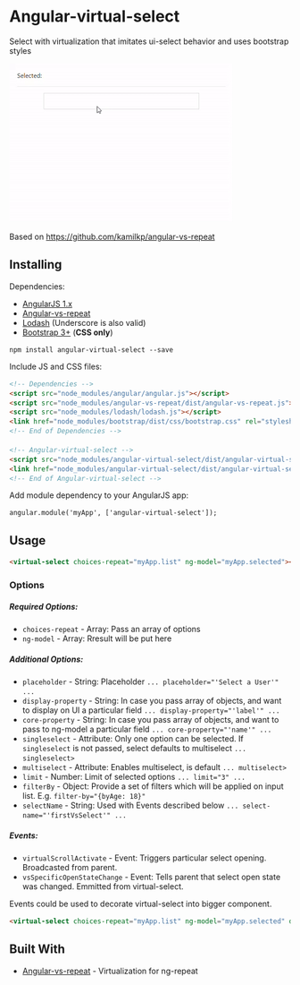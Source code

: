 # Angular-virtual-select

Select with virtualization that imitates ui-select behavior and uses bootstrap styles

![](https://github.com/pavelglebov/angular-virtual-select/blob/master/example.gif)

Based on https://github.com/kamilkp/angular-vs-repeat

<!-- ### Example

#ToDo -->

## Installing

Dependencies:

- [AngularJS 1.x](http://angularjs.org "Angular")
- [Angular-vs-repeat](http://github.com/kamilkp/angular-vs-repeat "angular-vs-repeat")
- [Lodash](http://lodash.com "Lodash") (Underscore is also valid)
- [Bootstrap 3+](http://getbootstrap.com "Bootstrap") (**CSS only**)

```
npm install angular-virtual-select --save
```

Include JS and CSS files:
```html
<!-- Dependencies -->
<script src="node_modules/angular/angular.js"></script>
<script src="node_modules/angular-vs-repeat/dist/angular-vs-repeat.js"></script>
<script src="node_modules/lodash/lodash.js"></script>
<link href="node_modules/bootstrap/dist/css/bootstrap.css" rel="stylesheet">
<!-- End of Dependencies -->

<!-- Angular-virtual-select -->
<script src="node_modules/angular-virtual-select/dist/angular-virtual-select.min.js"></script>
<link href="node_modules/angular-virtual-select/dist/angular-virtual-select.min.css" rel="stylesheet">
<!-- End of Angular-virtual-select -->
```

Add module dependency to your AngularJS app:
```
angular.module('myApp', ['angular-virtual-select']);
```
## Usage

```html
<virtual-select choices-repeat="myApp.list" ng-model="myApp.selected"></virtual-select>
```

### Options

##### Required Options:

- `choices-repeat` - Array: Pass an array of options
- `ng-model` - Array: Rresult will be put here

##### Additional Options:

- `placeholder` - String: Placeholder `... placeholder="'Select a User'" ...`
- `display-property` - String: In case you pass array of objects, and want to display on UI a particular field `... display-property="'label'" ...`
- `core-property` - String: In case you pass array of objects, and want to pass to ng-model a particular field `... core-property="'name'" ...`
- `singleselect` - Attribute: Only one option can be selected. If `singleselect` is not passed, select defaults to multiselect `... singleselect>`
- `multiselect` - Attribute: Enables multiselect, is default `... multiselect>`
- `limit` - Number: Limit of selected options `... limit="3" ...`
- `filterBy` - Object: Provide a set of filters which will be applied on input list. E.g. `filter-by="{byAge: 18}"`
- `selectName` - String: Used with Events described below `... select-name="'firstVsSelect'" ...`

##### Events:

- `virtualScrollActivate` - Event: Triggers particular select opening. Broadcasted from parent.
- `vsSpecificOpenStateChange` - Event: Tells parent that select open state was changed. Emmitted from virtual-select.

Events could be used to decorate virtual-select into bigger component.

```html
<virtual-select choices-repeat="myApp.list" ng-model="myApp.selected" display-property="'label'" placeholder="'Select a User'" limit="10" multiselect filter-by="{byAge: 18}" select-name="'firstVsSelect'"></virtual-select>
```

<!-- ### Break down into end to end tests -->

<!-- Explain what these tests test and why -->

<!-- ``` -->
<!-- Give an example -->
<!-- ``` -->

<!-- ### And coding style tests -->

<!-- Explain what these tests test and why -->

<!-- ``` -->
<!-- Give an example -->
<!-- ``` -->

<!-- ## Deployment -->

<!-- Add additional notes about how to deploy this on a live system -->

## Built With

* [Angular-vs-repeat](https://github.com/kamilkp/angular-vs-repeat) - Virtualization for ng-repeat

<!-- ## Contributing -->

<!-- Please read [CONTRIBUTING.md](https://gist.github.com/PurpleBooth/b24679402957c63ec426) for details on our code of conduct, and the process for submitting pull requests to us. -->

<!-- ## Versioning -->

<!-- We use [SemVer](http://semver.org/) for versioning. For the versions available, see the [tags on this repository](https://github.com/your/project/tags). -->
